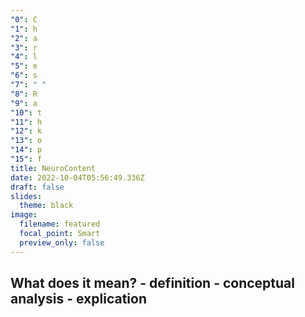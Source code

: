 ```yaml
---
"0": C
"1": h
"2": a
"3": r
"4": l
"5": e
"6": s
"7": " "
"8": R
"9": a
"10": t
"11": h
"12": k
"13": o
"14": p
"15": f
title: NeuroContent
date: 2022-10-04T05:56:49.336Z
draft: false
slides:
  theme: black
image:
  filename: featured
  focal_point: Smart
  preview_only: false
---
```

What does it mean?
    - definition
    - conceptual analysis
    - explication
---

